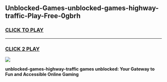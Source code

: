 
## Unblocked-Games-unblocked-games-highway-traffic-Play-Free-0gbrh
<h3>
<a href="https://premium76.site?title=unblocked-games-highway-traffic&ref=09A">CLICK TO PLAY</a></h3>
<hr>

<h3>
<a href="https://premium76.site?title=unblocked-games-highway-traffic&ref=09A">CLICK 2 PLAY</a>
  
</h3>

<a href="https://premium76.site?title=unblocked-games-highway-traffic&ref=09A"><img src="https://clearcache.store/games.png"></a>


**unblocked-games-highway-traffic games unblocked: Your Gateway to Fun and Accessible Online Gaming**
